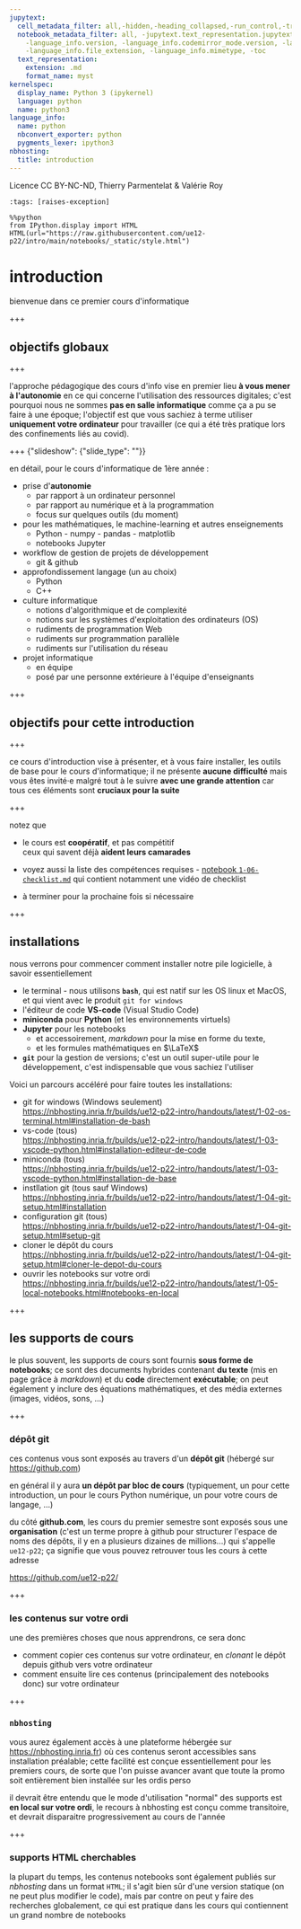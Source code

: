 ```yaml
---
jupytext:
  cell_metadata_filter: all,-hidden,-heading_collapsed,-run_control,-trusted
  notebook_metadata_filter: all, -jupytext.text_representation.jupytext_version, -jupytext.text_representation.format_version,
    -language_info.version, -language_info.codemirror_mode.version, -language_info.codemirror_mode,
    -language_info.file_extension, -language_info.mimetype, -toc
  text_representation:
    extension: .md
    format_name: myst
kernelspec:
  display_name: Python 3 (ipykernel)
  language: python
  name: python3
language_info:
  name: python
  nbconvert_exporter: python
  pygments_lexer: ipython3
nbhosting:
  title: introduction
---
```


Licence CC BY-NC-ND, Thierry Parmentelat & Valérie Roy

```{code-cell} ipython3
:tags: [raises-exception]

%%python
from IPython.display import HTML
HTML(url="https://raw.githubusercontent.com/ue12-p22/intro/main/notebooks/_static/style.html")
```

# introduction

bienvenue dans ce premier cours d'informatique

+++

## objectifs globaux

+++

l'approche pédagogique des cours d'info vise en premier lieu **à vous mener à l'autonomie** en ce qui
concerne l'utilisation des ressources digitales; c'est pourquoi nous ne sommes **pas en
salle informatique** comme ça a pu se faire à une époque; l'objectif est que vous sachiez
à terme utiliser **uniquement votre ordinateur** pour travailler (ce qui a été très
pratique lors des confinements liés au covid).

+++ {"slideshow": {"slide_type": ""}}

en détail, pour le cours d'informatique de 1ère année :

* prise d'**autonomie**  
  * par rapport à un ordinateur personnel
  * par rapport au numérique et à la programmation
  * focus sur quelques outils (du moment)
* pour les mathématiques, le machine-learning et autres enseignements
  * Python - numpy - pandas - matplotlib  
  * notebooks Jupyter
* workflow de gestion de projets de développement
  * git & github
* approfondissement langage (un au choix)
  * Python
  * C++
* culture informatique
  * notions d'algorithmique et de complexité
  * notions sur les systèmes d'exploitation des ordinateurs (OS)   
  * rudiments de programmation Web
  * rudiments sur programmation parallèle
  * rudiments sur l'utilisation du réseau
* projet informatique
  * en équipe
  * posé par une personne extérieure à l'équipe d'enseignants

+++

## objectifs pour cette introduction

+++

ce cours d'introduction vise à présenter, et à vous faire installer, les outils de base
pour le cours d'informatique; il ne présente **aucune difficulté** mais vous êtes invité·e
malgré tout à le suivre **avec une grande attention** car tous ces éléments sont
**cruciaux pour la suite**

+++

notez que

* le cours est **coopératif**, et pas compétitif  
  ceux qui savent déjà **aident leurs camarades**

* voyez aussi la liste des compétences requises - [notebook
  `1-06-checklist.md`](https://nbhosting-dev.inria.fr/builds/ue12-p22-intro/handouts/latest/1-06-checklist.html) qui contient notamment une vidéo de checklist

* à terminer pour la prochaine fois si nécessaire

+++

## installations

nous verrons pour commencer comment installer notre pile logicielle, à savoir essentiellement

* le terminal - nous utilisons **`bash`**, qui est natif sur les OS linux et MacOS, et qui vient avec le produit `git for windows`
* l'éditeur de code **VS-code** (Visual Studio Code)
* **miniconda** pour **Python** (et les environnements virtuels)
* **Jupyter** pour les notebooks
  * et accessoirement, *markdown* pour la mise en forme du texte,
  * et les formules mathématiques en $\LaTeX$
* **`git`** pour la gestion de versions; c'est un outil super-utile pour le développement, c'est indispensable que vous sachiez l'utiliser

Voici un parcours accéléré pour faire toutes les installations:

* git for windows (Windows seulement)  
 <https://nbhosting.inria.fr/builds/ue12-p22-intro/handouts/latest/1-02-os-terminal.html#installation-de-bash>
* vs-code (tous)  
<https://nbhosting.inria.fr/builds/ue12-p22-intro/handouts/latest/1-03-vscode-python.html#installation-editeur-de-code>
* miniconda (tous)  
  <https://nbhosting.inria.fr/builds/ue12-p22-intro/handouts/latest/1-03-vscode-python.html#installation-de-base>
* instllation git (tous sauf Windows)  
  <https://nbhosting.inria.fr/builds/ue12-p22-intro/handouts/latest/1-04-git-setup.html#installation>
* configuration git (tous)  
  <https://nbhosting.inria.fr/builds/ue12-p22-intro/handouts/latest/1-04-git-setup.html#setup-git>
* cloner le dépôt du cours  
  <https://nbhosting.inria.fr/builds/ue12-p22-intro/handouts/latest/1-04-git-setup.html#cloner-le-depot-du-cours>
* ouvrir les notebooks sur votre ordi  
  <https://nbhosting.inria.fr/builds/ue12-p22-intro/handouts/latest/1-05-local-notebooks.html#notebooks-en-local>

+++

## les supports de cours

le plus souvent, les supports de cours sont fournis **sous forme de notebooks**; ce sont des documents hybrides contenant **du texte** (mis en page grâce à *markdown*) et du **code** directement **exécutable**; on peut également y inclure des équations mathématiques, et des média externes (images, vidéos, sons, ...)

+++

### dépôt git

ces contenus vous sont exposés au travers d'un **dépôt git** (hébergé sur <https://github.com>)

en général il y aura **un dépôt par bloc de cours** (typiquement, un pour cette introduction, un pour le cours Python numérique, un pour votre cours de langage, …)

du côté **github.com**, les cours du premier semestre sont exposés sous une **organisation** (c'est un terme propre à github pour structurer l'espace de noms des dépôts, il y en a plusieurs dizaines de millions...) qui s'appelle `ue12-p22`; ça signifie que vous pouvez retrouver tous les cours à cette adresse

<https://github.com/ue12-p22/>

+++

### les contenus sur votre ordi

une des premières choses que nous apprendrons, ce sera donc 

* comment copier ces contenus sur votre ordinateur, en *clonant* le dépôt depuis github vers votre ordinateur
* comment ensuite lire ces contenus (principalement des notebooks donc) sur votre ordinateur

+++

### `nbhosting`

vous aurez également accès à une plateforme hébergée sur <https://nbhosting.inria.fr>) où ces contenus seront accessibles sans installation préalable; cette facilité est conçue essentiellement pour les premiers cours, de sorte que l'on puisse avancer avant que toute la promo soit entièrement bien installée sur les ordis perso

il devrait être entendu que le mode d'utilisation "normal" des supports est **en local sur votre ordi**, le recours à nbhosting est conçu comme transitoire, et devrait disparaitre progressivement au cours de l'année

+++

### supports HTML cherchables 

la plupart du temps, les contenus notebooks sont également publiés sur *nbhosting* dans un format `HTML`; il s'agit bien sûr d'une version statique (on ne peut plus modifier le code), mais par contre on peut y faire des recherches globalement, ce qui est pratique dans les cours qui contiennent un grand nombre de notebooks
